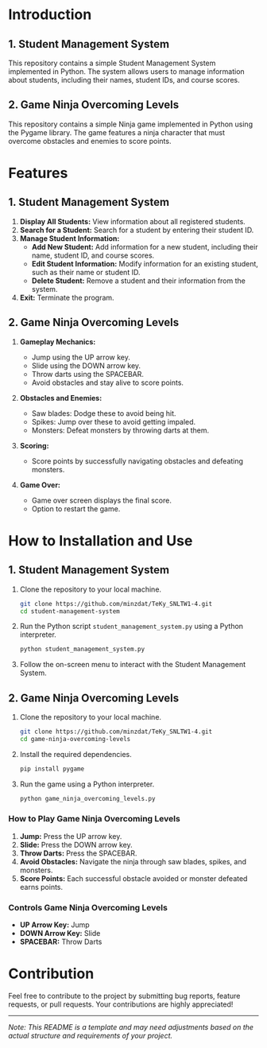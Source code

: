 # Introduction
## 1. Student Management System
This repository contains a simple Student Management System implemented in Python. The system allows users to manage information about students, including their names, student IDs, and course scores.

## 2. Game Ninja Overcoming Levels
This repository contains a simple Ninja game implemented in Python using the Pygame library. The game features a ninja character that must overcome obstacles and enemies to score points.

# Features
## 1. Student Management System 
1. **Display All Students:** View information about all registered students.
2. **Search for a Student:** Search for a student by entering their student ID.
3. **Manage Student Information:**
    - **Add New Student:** Add information for a new student, including their name, student ID, and course scores.
    - **Edit Student Information:** Modify information for an existing student, such as their name or student ID.
    - **Delete Student:** Remove a student and their information from the system.
4. **Exit:** Terminate the program.

## 2. Game Ninja Overcoming Levels
1. **Gameplay Mechanics:**
   - Jump using the UP arrow key.
   - Slide using the DOWN arrow key.
   - Throw darts using the SPACEBAR.
   - Avoid obstacles and stay alive to score points.

2. **Obstacles and Enemies:**
   - Saw blades: Dodge these to avoid being hit.
   - Spikes: Jump over these to avoid getting impaled.
   - Monsters: Defeat monsters by throwing darts at them.

3. **Scoring:**
   - Score points by successfully navigating obstacles and defeating monsters.

4. **Game Over:**
   - Game over screen displays the final score.
   - Option to restart the game.

# How to Installation and Use
## 1. Student Management System  
1. Clone the repository to your local machine.
   ```bash
   git clone https://github.com/minzdat/TeKy_SNLTW1-4.git
   cd student-management-system
   ```
2. Run the Python script `student_management_system.py` using a Python interpreter.
   ```bash
   python student_management_system.py
   ```
3. Follow the on-screen menu to interact with the Student Management System.

## 2. Game Ninja Overcoming Levels  
1. Clone the repository to your local machine.
   ```bash
   git clone https://github.com/minzdat/TeKy_SNLTW1-4.git
   cd game-ninja-overcoming-levels
   ```
2. Install the required dependencies.
   ```bash
   pip install pygame
   ```
3. Run the game using a Python interpreter.
   ```bash
   python game_ninja_overcoming_levels.py
   ```
### How to Play Game Ninja Overcoming Levels
1. **Jump:** Press the UP arrow key.
2. **Slide:** Press the DOWN arrow key.
3. **Throw Darts:** Press the SPACEBAR.
4. **Avoid Obstacles:** Navigate the ninja through saw blades, spikes, and monsters.
5. **Score Points:** Each successful obstacle avoided or monster defeated earns points.

### Controls Game Ninja Overcoming Levels
- **UP Arrow Key:** Jump
- **DOWN Arrow Key:** Slide
- **SPACEBAR:** Throw Darts

# Contribution
Feel free to contribute to the project by submitting bug reports, feature requests, or pull requests. Your contributions are highly appreciated!

---

*Note: This README is a template and may need adjustments based on the actual structure and requirements of your project.*